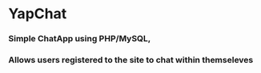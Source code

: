 # YapChat

### Simple ChatApp using PHP/MySQL,
### Allows users registered to the site to chat within themseleves
